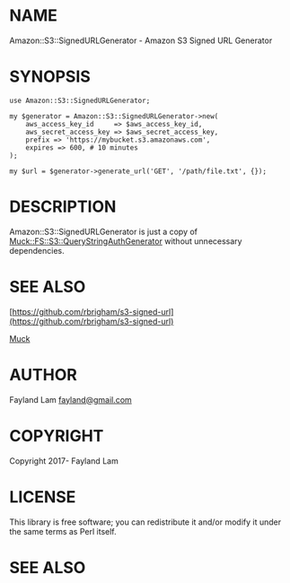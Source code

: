 # NAME

Amazon::S3::SignedURLGenerator - Amazon S3 Signed URL Generator

# SYNOPSIS

    use Amazon::S3::SignedURLGenerator;

    my $generator = Amazon::S3::SignedURLGenerator->new(
        aws_access_key_id     => $aws_access_key_id,
        aws_secret_access_key => $aws_secret_access_key,
        prefix => 'https://mybucket.s3.amazonaws.com',
        expires => 600, # 10 minutes
    );

    my $url = $generator->generate_url('GET', '/path/file.txt', {});

# DESCRIPTION

Amazon::S3::SignedURLGenerator is just a copy of [Muck::FS::S3::QueryStringAuthGenerator](https://metacpan.org/pod/Muck::FS::S3::QueryStringAuthGenerator) without unnecessary dependencies.

# SEE ALSO

[https://github.com/rbrigham/s3-signed-url](https://github.com/rbrigham/s3-signed-url)

[Muck](https://metacpan.org/pod/Muck)

# AUTHOR

Fayland Lam <fayland@gmail.com>

# COPYRIGHT

Copyright 2017- Fayland Lam

# LICENSE

This library is free software; you can redistribute it and/or modify
it under the same terms as Perl itself.

# SEE ALSO
